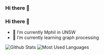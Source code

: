 ### Hi there 👋

### Hi there 👋
- 🔭 I’m currently Mphil in UNSW
- 🌱 I’m currently learning graph processing

![Github Stats](https://github-readme-stats.vercel.app/api?username=AropJoe&show_icons=true&theme=dark&count_private=true)
![Most Used Languages](https://github-readme-stats.vercel.app/api/top-langs/?username=AropJoe&theme=dark&layout=compact)


<!--
**AropJoe/AropJoe** is a ✨ _special_ ✨ repository because its `README.md` (this file) appears on your GitHub profile.

Here are some ideas to get you started:

- 🔭 I’m currently working on ...
- 🌱 I’m currently learning ...
- 👯 I’m looking to collaborate on ...
- 🤔 I’m looking for help with ...
- 💬 Ask me about ...
- 📫 How to reach me: ...
- 😄 Pronouns: ...
- ⚡ Fun fact: ...
-->
